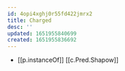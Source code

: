 ```yaml
---
id: 4opi4xghj0r55fd422jmrx2
title: Charged
desc: ''
updated: 1651955840699
created: 1651955836692
---
```


- [[p.instanceOf]] [[c.Pred.Shapow]]

